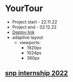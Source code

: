 # YourTour

- Project start - 22.11.22
- Project end - 02.12.22
- [Deploy link](https://yourtour.vercel.app/)
- adaptive layout
  - viewports: 
    + 1920px
    + 1024px
    + 360px

## [snp internship 2022](https://snp.agency/en)
